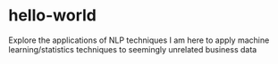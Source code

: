 # hello-world
Explore the applications of NLP techniques
I am here to apply machine learning/statistics techniques to seemingly unrelated business data
